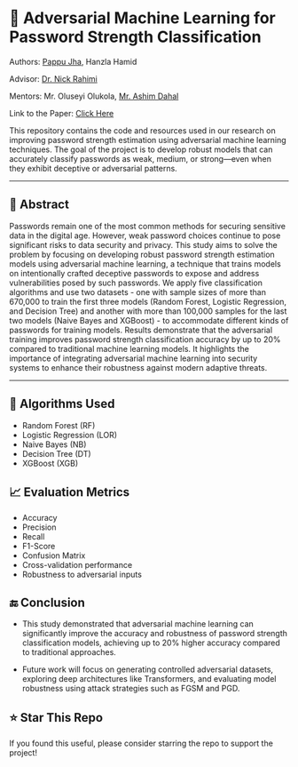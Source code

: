 # 🔐 Adversarial Machine Learning for Password Strength Classification

Authors: [Pappu Jha](https://jhapappu.com.np), Hanzla Hamid

Advisor: [Dr. Nick Rahimi](https://sites.google.com/view/nickrahimi/home)

Mentors:  Mr. Oluseyi Olukola, [Mr. Ashim Dahal](https://ashimdahal.github.io)

Link to the Paper: [Click Here](https://arxiv.org/abs/2506.00373)

This repository contains the code and resources used in our research on improving password strength estimation using adversarial machine learning techniques. The goal of the project is to develop robust models that can accurately classify passwords as weak, medium, or strong—even when they exhibit deceptive or adversarial patterns.

---

## 📌 Abstract

Passwords remain one of the most common methods for securing sensitive data in the digital age. However, weak password choices continue to pose significant risks to data security and privacy. This study aims to solve the problem by focusing on developing robust password strength estimation models using adversarial machine learning, a technique that trains models on intentionally crafted deceptive passwords to expose and address vulnerabilities posed by such passwords. We apply five classification algorithms and use two datasets - one with sample sizes of more than 670,000 to train the first three models (Random Forest, Logistic Regression, and Decision Tree) and another with more than 100,000 samples for the last two models (Naive Bayes and XGBoost) - to accommodate different kinds of passwords for training models. Results demonstrate that the adversarial training improves password strength classification accuracy by up to 20\% compared to traditional machine learning models. It highlights the importance of integrating adversarial machine learning into security systems to enhance their robustness against modern adaptive threats.

---

## 🧠 Algorithms Used

- Random Forest (RF)
- Logistic Regression (LOR)
- Naive Bayes (NB)
- Decision Tree (DT)
- XGBoost (XGB)

## 📈 Evaluation Metrics

- Accuracy
- Precision
- Recall
- F1-Score
- Confusion Matrix
- Cross-validation performance
- Robustness to adversarial inputs

## 🔚 Conclusion

- This study demonstrated that adversarial machine learning can significantly improve the accuracy and robustness of password strength classification models, achieving up to 20% higher accuracy compared to traditional approaches.

- Future work will focus on generating controlled adversarial datasets, exploring deep architectures like Transformers, and evaluating model robustness using attack strategies such as FGSM and PGD.

## ⭐ Star This Repo

If you found this useful, please consider starring the repo to support the project!
